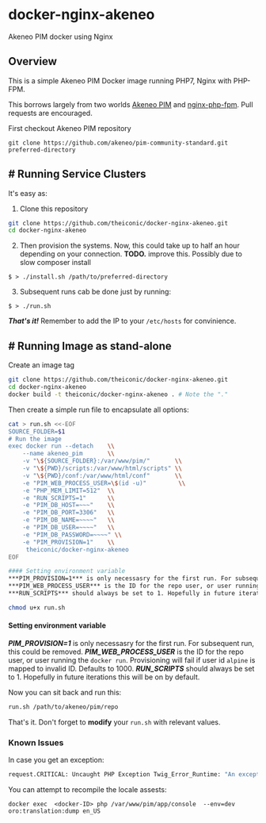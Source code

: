 # docker-nginx-akeneo
Akeneo PIM docker using Nginx

## Overview
This is a simple Akeneo PIM Docker image running PHP7, Nginx with PHP-FPM.

This borrows largely from two worlds [Akeneo PIM](https://docs.akeneo.com/1.6/developer_guide/installation/system_requirements/system_install_ubuntu_1604.html) and [nginx-php-fpm](https://github.com/ngineered/nginx-php-fpm). Pull requests are encouraged.

First checkout Akeneo PIM repository
```
git clone https://github.com/akeneo/pim-community-standard.git preferred-directory
```

## # Running Service Clusters
It's easy as:
1. Clone this repository
```BASH
git clone https://github.com/theiconic/docker-nginx-akeneo.git
cd docker-nginx-akeneo
```
2. Then provision the systems. Now, this could take up to half an hour depending on your connection. **TODO.** improve this. Possibly due to slow composer install
```
$ > ./install.sh /path/to/preferred-directory
```
3. Subsequent runs cab be done just by running:
```
$ > ./run.sh
```

***That's it!*** Remember to add the IP to your `/etc/hosts` for convinience.


## # Running Image as stand-alone
Create an image tag
```BASH
git clone https://github.com/theiconic/docker-nginx-akeneo.git
cd docker-nginx-akeneo
docker build -t theiconic/docker-nginx-akeneo . # Note the "."

```

Then create a simple run file to encapsulate all options:
```BASH
cat > run.sh <<-EOF
SOURCE_FOLDER=$1
# Run the image
exec docker run --detach    \\
    --name akeneo_pim       \\
    -v "\${SOURCE_FOLDER}:/var/www/pim/"       \\
    -v "\${PWD}/scripts:/var/www/html/scripts" \\
    -v "\${PWD}/conf:/var/www/html/conf"       \\
    -e "PIM_WEB_PROCESS_USER=\$(id -u)"         \\
    -e "PHP_MEM_LIMIT=512"  \\
    -e "RUN_SCRIPTS=1"      \\
    -e "PIM_DB_HOST=~~~"    \\
    -e "PIM_DB_PORT=3306"   \\
    -e "PIM_DB_NAME=~~~~"   \\
    -e "PIM_DB_USER=~~~~"   \\
    -e "PIM_DB_PASSWORD=~~~~" \\
    -e "PIM_PROVISION=1"    \\
     theiconic/docker-nginx-akeneo
EOF

#### Setting environment variable
***PIM_PROVISION=1*** is only necessasry for the first run. For subsequent run, this could be removed.
***PIM_WEB_PROCESS_USER*** is the ID for the repo user, or user running the `docker run`. Provisioning will fail if user id `alpine` is mapped to invalid ID. Defaults to 1000.
***RUN_SCRIPTS*** should always be set to 1. Hopefully in future iterations this will be on by default.

chmod u+x run.sh
```


#### Setting environment variable
***PIM_PROVISION=1*** is only necessasry for the first run. For subsequent run, this could be removed.
***PIM_WEB_PROCESS_USER*** is the ID for the repo user, or user running the `docker run`. Provisioning will fail if user id `alpine` is mapped to invalid ID. Defaults to 1000.
***RUN_SCRIPTS*** should always be set to 1. Hopefully in future iterations this will be on by default.



 Now you can sit back and run this:
 ```BASH
 run.sh /path/to/akeneo/pim/repo
 ```
That's it. Don't forget to **modify** your `run.sh` with relevant values.


### Known Issues
In case you get an exception:
```BASH
request.CRITICAL: Uncaught PHP Exception Twig_Error_Runtime: "An exception has been thrown during the rendering of a template ("Error during translations file generation for locale "en_US"")." at /var/www/pim/src/Oro/Bundle/TranslationBundle/Resources/views/requirejs.config.js.twig line 4 {"exception":"[object] (Twig_Error_Runtime(code: 0): An exception has been thrown during the rendering of a template (\"Error during translations file generation for locale \"en_US\"\"). at /var/www/pim/src/Oro/Bundle/TranslationBundle/Resources/views/requirejs.config.js.twig:4, RuntimeException(code: 0): Error during translations file generation for locale \"en_US\" at /var/www/pim/src/Pim/Bundle/EnrichBundle/Twig/TranslationsExtension.php:70)"} []
```

You can attempt to recompile the locale assests:
```
docker exec  <docker-ID> php /var/www/pim/app/console  --env=dev oro:translation:dump en_US
```
